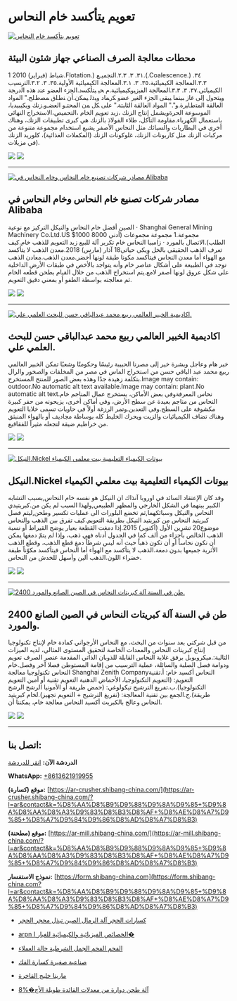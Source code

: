 # تعويم يتأكسد خام النحاس

<a href="https://swt.shibang-china.com/?l=ar&img&k=%D8%AA%D8%B9%D9%88%D9%8A%D9%85+%D9%8A%D8%AA%D8%A3%D9%83%D8%B3%D8%AF+%D8%AE%D8%A7%D9%85+%D8%A7%D9%84%D9%86%D8%AD%D8%A7%D8%B3" target="_blank">![تعويم يتأكسد خام النحاس](http://static.shibang-china.com/all-800x300/1366.jpg)</a>

## محطات معالجة الصرف الصناعي جهاز شئون البيئة
1 شباط (فبراير) 2010.Flotation.) ٣١. ٣. ٢.٣.ﺍﻟﺘﺠﻤﻴـﻊ.(.Coalescence.) ٣٤. ٣.٣.ﺍﻟﻤﻌﺎﻟﺠﺔ ﺍﻟﻜﻴﻤﻴﺎﺌﻴﺔ.٣٥. ٣. ٣.١.ﺍﻟﻤﻌﺎﻟﺠﺔ ﺍﻟﻜﻴﻤﻴﺎﺌﻴﺔ ﺍﻷﻭﻟﻴﺔ.٣٥. ٣. ٣.٢.ﺍﻟﺘﺭﺴﻴﺏ ﺍﻟﻜﻴﻤﻴﺎﺌﻰ.٣٧. ٣. ٣.٣.ﺍﻟﻤﻌﺎﻟﺠﺔ ﺍﻟﻔﻴﺯﻴﻭﻜﻴﻤﻴﺎﺌﻴﺔ.ﻡ ﺤﻴ ﻴﺘﺄﻜﺴﺩ.ﺍﻟﺠﺯﺀ ﺍﻟﻌﻀﻭ ﻋﻨﺩ ﻫﺫﻩ ﺍﻟﺩﺭﺠﺔ ﻭﻴﺘﺤﻭل ﺇﻟﻰ ﻏﺎﺯ ﺒﻴﻨﻤﺎ ﻴﺒﻘﻰ ﺍﻟﺠﺯﺀ ﺍﻟﻐﻴﺭ ﻋﻀﻭ ﻜﺭﻤﺎﺩ ﻭﺒﺫﻟ ﻴﻤﻜﻥ.ﺃﻥ ﻨﻁﻠﻕ ﻤﺼﻁﻠﺢ.&quot; ﺍﻟﻤﻭﺍﺩ ﺍﻟﻌﺎﻟﻘﺔ ﺍﻟﻤﺘﻁﺎﻴﺭﺓ.ﻭ&quot;.&quot; ﺍﻟﻤﻭﺍﺩ ﺍﻟﻌﺎﻟﻘﺔ ﺍﻟﺜﺎﺒﺘﺔ.&quot; ﻋﻠﻰ ﻜل ﻤﻥ ﺍﻟﻤﺤﺘـﻭ ﺍﻟﻌﻀـﻭ.زنك ويكيبيديا، الموسوعة الحرةويشمل إنتاج الزنك ،زبد تعويم الخام ،التحميص،الاستخراج النهائي باستعمال الكهرباء.مقاومة التآكل، طلاء الفولاذ بالزنك هي كبرى تطبيقات الزنك، وهناك أخرى في البطاريات والسبائك مثل النحاس الأصفر يشبع استخدام مجموعة متنوعة من مركبات الزنك مثل كاربونات الزنك، غلوكونات الزنك (المكملات الغذائية)، كلوريد الزنك (في مزيلات.


<a href="https://whatsapp.shibangsoft.com/WhatsApp.php" target="_blank" title="WhatsApp">![](http://static.shibang-china.com/icon/whatsapp.png)</a> <a href="https://swt.shibang-china.com/?l=ar&icon&k=%D8%AA%D8%B9%D9%88%D9%8A%D9%85+%D9%8A%D8%AA%D8%A3%D9%83%D8%B3%D8%AF+%D8%AE%D8%A7%D9%85+%D8%A7%D9%84%D9%86%D8%AD%D8%A7%D8%B3" target="_blank">![](http://static.shibang-china.com/icon/chat-ar.png)</a>

---

<a href="https://swt.shibang-china.com/?l=ar&img&k=%D8%AA%D8%B9%D9%88%D9%8A%D9%85+%D9%8A%D8%AA%D8%A3%D9%83%D8%B3%D8%AF+%D8%AE%D8%A7%D9%85+%D8%A7%D9%84%D9%86%D8%AD%D8%A7%D8%B3" target="_blank">![مصادر شركات تصنيع خام النحاس وخام النحاس في Alibaba](http://static.shibang-china.com/all-800x300/1201.jpg)</a>

## مصادر شركات تصنيع خام النحاس وخام النحاس في Alibaba
الصين أفضل خام النحاس والنيكل التركيز مع نوعية &middot; Shanghai General Mining Machinery Co.Ltd.US $1000 8000 مجموعة.1 مجموعة مجموعات (أدني الطلب).الاتصال بالمورد &middot; زامبيا النحاس خام تكرير آلة للبيع زبد التعويم للذهب خام.كيف تعرف الذهب الحقيقي بالخل ويكي حياتي18 آذار (مارس) 2018.معدن الذهب لا يتأكسد مع الهواء أما معدن النحاس فيتأكسد مكونا طبقة لونها أخضر.معدن الذهب.معادن الذهب توجد في الطبيعة على أشكال عناصر خام وأنه يتواجد بالأخص في طبقات الأرض الداخلية على شكل عروق لونها أصفر لامع.يتم استخراج الذهب من خلال القيام بطحن قطعه الخام ثم معالجته بواسطة الطفو أو بمعني دقيق التعويم.


<a href="https://whatsapp.shibangsoft.com/WhatsApp.php" target="_blank" title="WhatsApp">![](http://static.shibang-china.com/icon/whatsapp.png)</a> <a href="https://swt.shibang-china.com/?l=ar&icon&k=%D8%AA%D8%B9%D9%88%D9%8A%D9%85+%D9%8A%D8%AA%D8%A3%D9%83%D8%B3%D8%AF+%D8%AE%D8%A7%D9%85+%D8%A7%D9%84%D9%86%D8%AD%D8%A7%D8%B3" target="_blank">![](http://static.shibang-china.com/icon/chat-ar.png)</a>

---

<a href="https://swt.shibang-china.com/?l=ar&img&k=%D8%AA%D8%B9%D9%88%D9%8A%D9%85+%D9%8A%D8%AA%D8%A3%D9%83%D8%B3%D8%AF+%D8%AE%D8%A7%D9%85+%D8%A7%D9%84%D9%86%D8%AD%D8%A7%D8%B3" target="_blank">![اكاديمية الخبير العالمي ربيع محمد عبدالباقي حسن للبحث العلمي علي.](http://static.shibang-china.com/all-800x300/611.jpg)</a>

## اكاديمية الخبير العالمي ربيع محمد عبدالباقي حسن للبحث العلمي علي.
خبر هام وعاجل وبشرة خير إلى مصرنا الحبيبة رئيسًا وحكومتًا وشعبًا تمكن الخبير العالمي ربيع محمد عبد الباقي حسن من استخراج الماس في مصر من المخلفات والصخور والرال بتكلفة زهيدة جدًا وهذه بعض الصور للمنتج المستخرج.Image may contain: outdoor.No automatic alt text available.Image may contain: plant.No automatic alt text.نحاس المعرفةوفي بعض الأماكن، يستخرج عمال المناجم خام النحاس من مناجم بعيدة عن سطح الأرض، وفي أماكن أخرى، يزيحونه من حفر كبيرة مكشوفة على السطح.وفي التعدين.وتمر الرزغة أولاً في حاويات تسمى خلايا التعويم وهناك تضاف الكيميائيات والزيت ويحرك الخليط كله بوساطة مجاديف أو بالهواء المنبثق من خراطيم ضيقة لتجعله مثيراً للفقاقيع.


<a href="https://whatsapp.shibangsoft.com/WhatsApp.php" target="_blank" title="WhatsApp">![](http://static.shibang-china.com/icon/whatsapp.png)</a> <a href="https://swt.shibang-china.com/?l=ar&icon&k=%D8%AA%D8%B9%D9%88%D9%8A%D9%85+%D9%8A%D8%AA%D8%A3%D9%83%D8%B3%D8%AF+%D8%AE%D8%A7%D9%85+%D8%A7%D9%84%D9%86%D8%AD%D8%A7%D8%B3" target="_blank">![](http://static.shibang-china.com/icon/chat-ar.png)</a>

---

<a href="https://swt.shibang-china.com/?l=ar&img&k=%D8%AA%D8%B9%D9%88%D9%8A%D9%85+%D9%8A%D8%AA%D8%A3%D9%83%D8%B3%D8%AF+%D8%AE%D8%A7%D9%85+%D8%A7%D9%84%D9%86%D8%AD%D8%A7%D8%B3" target="_blank">![النيكل.Nickel بيوتات الكيمياء التعليمية بيت معلمي الكيمياء](http://static.shibang-china.com/all-800x300/137.jpg)</a>

## النيكل.Nickel بيوتات الكيمياء التعليمية بيت معلمي الكيمياء
وقد كان الإعتقاد السائد في اوروبا آنذاك ان النيكل هو نفسه خام النحاس,بسبب التشابه الكبير بينهما في الشكل الخارجي والمظهر الطبيعي,ولهذا السبب لم يكن من.كبريتيدي النحاس والنيكل وسبائكهما,ثم تخضع البلورات الى عمليات تكسير وطحن,ليتم فصل كبريتيد النحاس من كبريتيد النيكل بطريقة التعويم.كيف تفرق بين الذهب والنحاس موضوع20 تشرين الأول (أكتوبر) 2015.إذا دمغت القطعة بعيار يوضح القيراط أو نسبة الذهب الخالص بأجزاء من ألف كما في الجدول أدناه فهي ذهب، وإذا لم يتمّ دمغها يمكن أن تكون نحاساً أو أن تكون ذهباً حيث أنه ليس شرطاً دمغ قطع الذهب، وقطع الذهب الأثرية جميعها بدون دمغة.الذهب لا يتأكسد مع الهواء أما النحاس فيتأكسد مكوّناً طبقة خضراء اللون.الذهب ألين وأسهل للخدش من النحاس.


<a href="https://whatsapp.shibangsoft.com/WhatsApp.php" target="_blank" title="WhatsApp">![](http://static.shibang-china.com/icon/whatsapp.png)</a> <a href="https://swt.shibang-china.com/?l=ar&icon&k=%D8%AA%D8%B9%D9%88%D9%8A%D9%85+%D9%8A%D8%AA%D8%A3%D9%83%D8%B3%D8%AF+%D8%AE%D8%A7%D9%85+%D8%A7%D9%84%D9%86%D8%AD%D8%A7%D8%B3" target="_blank">![](http://static.shibang-china.com/icon/chat-ar.png)</a>

---

<a href="https://swt.shibang-china.com/?l=ar&img&k=%D8%AA%D8%B9%D9%88%D9%8A%D9%85+%D9%8A%D8%AA%D8%A3%D9%83%D8%B3%D8%AF+%D8%AE%D8%A7%D9%85+%D8%A7%D9%84%D9%86%D8%AD%D8%A7%D8%B3" target="_blank">![2400 طن في السنة آلة كبريتات النحاس في الصين الصانع والمورد.](http://static.shibang-china.com/all-800x300/1332.jpg)</a>

## 2400 طن في السنة آلة كبريتات النحاس في الصين الصانع والمورد.
من قبل شركتي بعد سنوات من البحث، مع النحاس الأرجواني كمادة خام لإنتاج تكنولوجيا إنتاج كبريتات النحاس والمعدات الخاصة لتحقيق المستوى المثالي، لديه الميزات التالية:.ميكروبوبل برفق غلاية النحاس القابلة للذوبان الذاتي المقدمة عنصر الصرف تعويم ودوامة فصل الصلبة والسائلة، عملية الترسيب من إقامة المستوطن فصلا آخر وفصل.خام النحاس تكنولوجيا معالجة Shanghai Zenith Companyالنحاس أكسيد خام: أ.تقنية التعويم: (التعويم التكنولوجيا، الأحماض الدهنية التعويم تقنية أو أمين التعويم التكنولوجيا).ب.تفريغ الترشيح تيكولوغي: (حمض طريقة أو الأمونيا الرشح الرشح طريقة).ج.الجمع بين تقنية المعالجة: (تفريغ الترشيح + التعويم تجهيز).لخام كبريتيد النحاس وعالج بالكبريت أكسيد النحاس معالجة خام، يمكننا أن.


<a href="https://whatsapp.shibangsoft.com/WhatsApp.php" target="_blank" title="WhatsApp">![](http://static.shibang-china.com/icon/whatsapp.png)</a> <a href="https://swt.shibang-china.com/?l=ar&icon&k=%D8%AA%D8%B9%D9%88%D9%8A%D9%85+%D9%8A%D8%AA%D8%A3%D9%83%D8%B3%D8%AF+%D8%AE%D8%A7%D9%85+%D8%A7%D9%84%D9%86%D8%AD%D8%A7%D8%B3" target="_blank">![](http://static.shibang-china.com/icon/chat-ar.png)</a>

---
## اتصل بنا:

**الدردشة الآن:** [انقر للدردشة](https://swt.shibang-china.com?l=ar&contact&k=%D8%AA%D8%B9%D9%88%D9%8A%D9%85+%D9%8A%D8%AA%D8%A3%D9%83%D8%B3%D8%AF+%D8%AE%D8%A7%D9%85+%D8%A7%D9%84%D9%86%D8%AD%D8%A7%D8%B3)

**WhatsApp:**  [+8613621919955](https://whatsapp.shibangsoft.com/WhatsApp.php)

**موقع (كسارة):** [https://ar-crusher.shibang-china.com/](https://ar-crusher.shibang-china.com/?l=ar&contact&k=%D8%AA%D8%B9%D9%88%D9%8A%D9%85+%D9%8A%D8%AA%D8%A3%D9%83%D8%B3%D8%AF+%D8%AE%D8%A7%D9%85+%D8%A7%D9%84%D9%86%D8%AD%D8%A7%D8%B3)

**موقع (مطحنة):** [https://ar-mill.shibang-china.com/](https://ar-mill.shibang-china.com/?l=ar&contact&k=%D8%AA%D8%B9%D9%88%D9%8A%D9%85+%D9%8A%D8%AA%D8%A3%D9%83%D8%B3%D8%AF+%D8%AE%D8%A7%D9%85+%D8%A7%D9%84%D9%86%D8%AD%D8%A7%D8%B3)

**نموذج الاستفسار:** [https://form.shibang-china.com](https://form.shibang-china.com?l=ar&contact&k=%D8%AA%D8%B9%D9%88%D9%8A%D9%85+%D9%8A%D8%AA%D8%A3%D9%83%D8%B3%D8%AF+%D8%AE%D8%A7%D9%85+%D8%A7%D9%84%D9%86%D8%AD%D8%A7%D8%B3)

* [كسارات الحجر آلة الرمال الصين تبذل محجر الحجر](../30/%D9%83%D8%B3%D8%A7%D8%B1%D8%A7%D8%AA%20%D8%A7%D9%84%D8%AD%D8%AC%D8%B1%20%D8%A2%D9%84%D8%A9%20%D8%A7%D9%84%D8%B1%D9%85%D8%A7%D9%84%20%D8%A7%D9%84%D8%B5%D9%8A%D9%86%20%D8%AA%D8%A8%D8%B0%D9%84%20%D9%85%D8%AD%D8%AC%D8%B1%20%D8%A7%D9%84%D8%AD%D8%AC%D8%B1.md)

* [arpn الخصائص الفيزيائية والكيميائية للغبار ا�](../26/arpn%20%D8%A7%D9%84%D8%AE%D8%B5%D8%A7%D8%A6%D8%B5%20%D8%A7%D9%84%D9%81%D9%8A%D8%B2%D9%8A%D8%A7%D8%A6%D9%8A%D8%A9%20%D9%88%D8%A7%D9%84%D9%83%D9%8A%D9%85%D9%8A%D8%A7%D8%A6%D9%8A%D8%A9%20%D9%84%D9%84%D8%BA%D8%A8%D8%A7%D8%B1%20%D8%A7%EF%BF%BD.md)

* [الفحم الفحم الجمل الشرطية حالة العملاء](../29/%D8%A7%D9%84%D9%81%D8%AD%D9%85%20%D8%A7%D9%84%D9%81%D8%AD%D9%85%20%D8%A7%D9%84%D8%AC%D9%85%D9%84%20%D8%A7%D9%84%D8%B4%D8%B1%D8%B7%D9%8A%D8%A9%20%D8%AD%D8%A7%D9%84%D8%A9%20%D8%A7%D9%84%D8%B9%D9%85%D9%84%D8%A7%D8%A1.md)

* [صناعية صغيرة كسارة الفك](../27/%D8%B5%D9%86%D8%A7%D8%B9%D9%8A%D8%A9%20%D8%B5%D8%BA%D9%8A%D8%B1%D8%A9%20%D9%83%D8%B3%D8%A7%D8%B1%D8%A9%20%D8%A7%D9%84%D9%81%D9%83.md)

* [مارينا خليج الفاخرة](../30/%D9%85%D8%A7%D8%B1%D9%8A%D9%86%D8%A7%20%D8%AE%D9%84%D9%8A%D8%AC%20%D8%A7%D9%84%D9%81%D8%A7%D8%AE%D8%B1%D8%A9.md)

* [آلة طحن دوارة من معدلات الفائدة طويلة الأج�%8](../26/%D8%A2%D9%84%D8%A9%20%D8%B7%D8%AD%D9%86%20%D8%AF%D9%88%D8%A7%D8%B1%D8%A9%20%D9%85%D9%86%20%D9%85%D8%B9%D8%AF%D9%84%D8%A7%D8%AA%20%D8%A7%D9%84%D9%81%D8%A7%D8%A6%D8%AF%D8%A9%20%D8%B7%D9%88%D9%8A%D9%84%D8%A9%20%D8%A7%D9%84%D8%A3%D8%AC%EF%BF%BD%258.md)